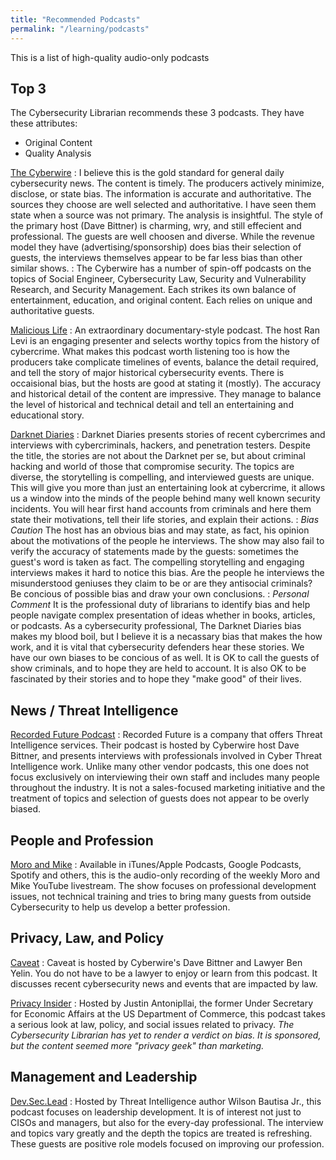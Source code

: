 ```yaml
---
title: "Recommended Podcasts"
permalink: "/learning/podcasts"
---
```


This is a list of high-quality audio-only podcasts 

## Top 3

The Cybersecurity Librarian recommends these 3 podcasts. They have these attributes:

- Original Content
- Quality Analysis

[The Cyberwire](https://www.thecyberwire.com/)
: I believe this is the gold standard for general daily cybersecurity news. The content is timely.  The producers actively minimize, disclose, or state bias. The information is accurate and authoritative. The sources they choose are well selected and authoritative. I have seen them state when a source was not primary. The analysis is insightful. The style of the primary host (Dave Bittner) is charming, wry, and still effecient and professional. The guests are well choosen and diverse. While the revenue model they have (advertising/sponsorship) does bias their selection of guests, the interviews themselves appear to be far less bias than other similar shows. 
: The Cyberwire has a number of spin-off podcasts on the topics of Social Engineer, Cybersecurity Law, Security and Vulnerability Research, and Security Management. Each strikes its own balance of entertainment, education, and original content. Each relies on unique and authoritative guests.

[Malicious Life](https://malicious.life/)
: An extraordinary documentary-style podcast. The host Ran Levi is an engaging presenter and selects worthy topics from the history of cybercrime. What makes this podcast worth listening too is how the producers take complicate timelines of events, balance the detail required, and tell the story of major historical cybersecurity events. There is occaisional bias, but the hosts are good at stating it (mostly). The accuracy and historical detail of the content are impressive. They manage to balance the level of historical and technical detail and tell an entertaining and educational story.

[Darknet Diaries](https://darknetdiaries.com/)
: Darknet Diaries presents stories of recent cybercrimes and interviews with cybercriminals, hackers, and penetration testers. Despite the title, the stories are not about the Darknet per se, but about criminal hacking and world of those that compromise security. The topics are diverse, the storytelling is compelling, and interviewed guests are unique. This will give you more than just an entertaining look at cybercrime, it allows us a window into the minds of the people behind many well known security incidents. You will hear first hand accounts from criminals and here them state their motivations, tell their life stories, and explain their actions.
: *Bias Caution* The host has an obvious bias and may state, as fact, his opinion about the motivations of the people he interviews. The show may also fail to verify the accuracy of statements made by the guests: sometimes the guest's word is taken as fact. The compelling storytelling and engaging interviews makes it hard to notice this bias. Are the people he interviews the misunderstood geniuses they claim to be or are they antisocial criminals? Be concious of possible bias and draw your own conclusions.
: *Personal Comment* It is the professional duty of librarians to identify bias and help people navigate complex presentation of ideas whether in books, articles, or podcasts. As a cybersecurity professional, The Darknet Diaries bias makes my blood boil, but I believe it is a necassary bias that makes the how work, and it is vital that cybersecurity defenders hear these stories. We have our own biases to be concious of as well. It is OK to call the guests of show criminals, and to hope they are held to account. It is also OK to be fascinated by their stories and to hope they "make good" of their lives.

## News / Threat Intelligence

[Recorded Future Podcast](https://www.recordedfuture.com/resources/podcast/)
: Recorded Future is a company that offers Threat Intelligence services. Their podcast is hosted by Cyberwire host Dave Bittner, and presents interviews with professionals involved in Cyber Threat Intelligence work. Unlike many other vendor podcasts, this one does not focus exclusively on interviewing their own staff and includes many people throughout the industry. It is not a sales-focused marketing initiative and the treatment of topics and selection of guests does not appear to be overly biased.

## People and Profession

[Moro and Mike]({{site.baseurl}}/moro-and-mike/podcast.rss)
: Available in iTunes/Apple Podcasts, Google Podcasts, Spotify and others, this is the audio-only recording of the weekly Moro and Mike YouTube livestream. The show focuses on professional development issues, not technical training and tries to bring many guests from outside Cybersecurity to help us develop a better profession.

## Privacy, Law, and Policy

[Caveat](https://www.thecyberwire.com/podcasts/caveat)
: Caveat is hosted by Cyberwire's Dave Bittner and Lawyer Ben Yelin. You do not have to be a lawyer to enjoy or learn from this podcast. It discusses recent cybersecurity news and events that are impacted by law.

[Privacy Insider](https://wirewheel.io/resources/the-privacy-insider/)
: Hosted by Justin Antonipllai, the former Under Secretary for Economic Affairs at the US Department of Commerce, this podcast takes a serious look at law, policy, and social issues related to privacy. *The Cybersecurity Librarian has yet to render a verdict on bias. It is sponsored, but the content seemed more "privacy geek" than marketing.*


## Management and Leadership

[Dev.Sec.Lead](https://www.devseclead.com/)
: Hosted by Threat Intelligence author Wilson Bautisa Jr., this podcast focuses on leadership development. It is of interest not just to CISOs and managers, but also for the every-day professional. The interview and topics vary greatly and the depth the topics are treated is refreshing. These guests are positive role models focused on improving our profession.
